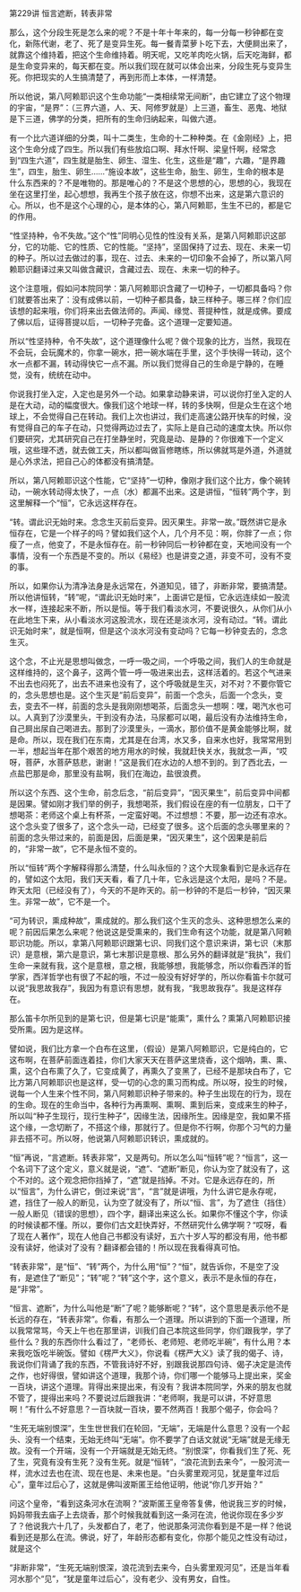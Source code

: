 第229讲 恒言遮断，转表非常

那么，这个分段生死是怎么来的呢？不是十年十年来的，每一分每一秒钟都在变化，新陈代谢，老了、死了是变异生死。每一餐青菜萝卜吃下去，大便屙出来了，就靠这个维持着，把这个生命维持着。明天呢，又吃羊肉吃火锅，后天吃海鲜，都是生命变异来的，每天都在变。所以我们现在就可以体会出来，分段生死与变异生死。你把现实的人生搞清楚了，再到形而上本体，一样清楚。

所以他说，第八阿赖耶识这个生命功能“一类相续常无间断”，由它建立了这个物理的宇宙，“是界”：（三界六道，人、天、阿修罗就是）上三道，畜生、恶鬼、地狱是下三道，佛学的分类，把所有的生命归纳起来，叫做六道。

有一个比六道详细的分类，叫十二类生，生命的十二种种类。在《金刚经》上，把这个生命分成了四生。所以我们有些放焰口啊、拜水忏啊、梁皇忏啊，经常念到“四生六道”，四生就是胎生、卵生、湿生、化生，这些是“趣”，六趣，“是界趣生”，四生，胎生、卵生……“施设本故”，这些生命，胎生、卵生，生命的根本是什么东西来的？不是唯物的。那是唯心的？不是这个思想的心，思想的心，我现在坐在这里打坐，起心想想，我再生个孩子放在这，你想不出来，这是第六意识的心。所以，也不是这个心理的心，是本体的心，第八阿赖耶，生生不已的，都是它的作用。

“性坚持种，令不失故。”这个“性”同明心见性的性没有关系，是第八阿赖耶识这部分，它的功能、它的性质、它的性能。“坚持”，坚固保持了过去、现在、未来一切的种子。所以过去做过的事，现在、过去、未来的一切印象不会掉了，所以第八阿赖耶识翻译过来又叫做含藏识，含藏过去、现在、未来一切的种子。

这个注意哦，假如问本院同学：第八阿赖耶识含藏了一切种子，一切都具备吗？你们就要答出来了：没有成佛以前，一切种子都具备，缺三样种子。哪三样？你们应该想的起来哦，你们将来出去做法师的。声闻、缘觉、菩提种性，就是成佛。要成了佛以后，证得菩提以后，一切种子完备。这个道理一定要知道。

所以“性坚持种，令不失故”，这个道理像什么呢？做个现象的比方，当然，我现在不会玩，会玩魔术的，你拿一碗水，把一碗水端在手里，这个手快得一转动，这个水一点都不漏，转动得快它一点不漏。所以我们觉得自己的生命是宁静的，在睡觉，没有，统统在动中。

你说我打坐入定，入定也是另外一个动。如果拿动静来讲，可以说你打坐入定的人是在大动，动的幅度很大。像我们这个地球一样，转的多快啊，但是众生在这个地球上，不会觉得自己在转动。我们上次也讲过，我们走高速公路开快车的时候，没有觉得自己的车子在动，只觉得两边过去了，实际上是自己动的速度太快。所以你们要研究，尤其研究自己在打坐静坐时，究竟是动、是静的？你很难下一个定义哦，这些理不透，就去做工夫，所以都叫做盲修瞎练，所以佛就骂是外道，外道就是心外求法，把自己心的体都没有搞清楚。

所以，第八阿赖耶识这个性能，它“坚持”一切种，像刚才我们这个比方，像个碗转动，一碗水转动得太快了，一点（水）都漏不出来。这是讲恒，“恒转”两个字，到这里解释一个“恒”，它永远这样存在。

“转。谓此识无始时来。念念生灭前后变异。因灭果生。非常一故。”既然讲它是永恒存在，它是一个样子的吗？譬如我们这个人，几个月不见：啊，你胖了一点；你瘦了一点，他变了，不是永恒存在。前一秒钟同后一秒钟都在变，天地间没有一个事情，没有一个东西是不变的。所以《易经》也是讲变之道，非变不可，没有不变的事。

所以，如果你认为清净法身是永远常在，外道知见，错了，非断非常，要搞清楚。所以他讲恒转，“转”呢，“谓此识无始时来”，上面讲它是恒，它永远连续如一股流水一样，连接起来不断，所以是恒。等于我们看淡水河，不要说很久，从你们从小在此地生下来，从小看淡水河这股流水，现在还是淡水河，没有动过。“转。谓此识无始时来”，就是恒啊，但是这个淡水河没有变动吗？它每一秒钟变去的，念念生灭。

这个念，不止光是思想叫做念，一呼一吸之间，一个呼吸之间，我们人的生命就是这样维持的，这个鼻子，这两个管一呼一吸进来出去，这样活着的。若这个气进来不出去也闷死了，出去不进来也没有了，这个呼吸就是生灭，对不对？不要你管它的，念头思想也是。这个生灭是“前后变异”，前面一个念头，后面一个念头，变去，变去不一样，前面的念头是我刚刚想喝茶，后面念头一想啊：嘿，喝汽水也可以。人真到了沙漠里头，干到没有办法，马尿都可以喝，最后没有办法维持生命，自己屙出尿自己喝进去。那到了沙漠里头，一滴水，那价值不是黄金能够比啊，就是命。所以，现在我们在东南，尤其是在台湾，水又多，自来水也好，我常常用到一半，想起当年在那个艰苦的地方用水的时候，我就赶快关水，我就念一声，“哎呀，菩萨，水菩萨慈悲，谢谢！”这是我们在水边的人想不到的。到了西北去，一点盐巴那是命，那里没有盐啊，我们在海边，盐很浪费。

所以这个东西、这个生命，前念后念，“前后变异”，“因灭果生”，前后变异中间都是因果。譬如刚才我们举的例子，我想喝茶，我们假设在座的有一位朋友，口干了想喝茶：老师这个桌上有杯茶，一定蛮好喝。不过想想：不要，那一边还有凉水。这个念头变了很多了，这个念头一动，已经变了很多。这个后面的念头哪里来的？前面的念头带过来的，前面是因，后面是果，“因灭果生”，这个因果是前后的，“非常一故”，它不是永恒不变的。

所以“恒转”两个字解释得那么清楚，什么叫永恒的？这个大现象看到它是永远存在的，譬如这个太阳，我们天天看，看了几十年，它永远是这个太阳，是吗？不是。昨天太阳（已经没有了），今天的不是昨天的。前一秒钟的不是后一秒钟，“因灭果生。非常一故”，它不是一个。

“可为转识，熏成种故”，熏成就的。那么我们这个生灭的念头、这种思想怎么来的呢？前因后果怎么来呢？他说这是受熏来的，我们生命有这个功能，就是第八阿赖耶识功能。所以，拿第八阿赖耶识跟第七识、同我们这个意识来讲，第七识（末那识）是意根，第六是意识，第七末那识是意根、那么另外的翻译就是“我执”，我们生命一来就有我，这个是意根，意之根，我能够想，我能够念，所以你看西洋的哲学家，西洋哲学也有很了不起的哦，不过一般没有好好学的，所以你看笛卡尔就可以说“我思故我存”，我因为有意识有思想，就有我，“我思故我存”。我是这样存在。

那么笛卡尔所见到的是第七识，但是第七识是“能熏”，熏什么？熏第八阿赖耶识接受所熏。因为是这样。

譬如说，我们比方拿一个白布在这里，（假设）是第八阿赖耶识，它是纯白的，它这布啊，在菩萨前面连着挂，你们大家天天在菩萨这里烧香，这个烟呐，熏、熏、熏，这个白布熏了久了，它变成黄了，再熏久了变黑了，已经不是那块白布了，它比方第八阿赖耶识也是这样，受一切的心念的熏习而构成。所以呀，投生的时候，说每一个人生来个性不同，第八阿赖耶识种子带来的。种子生出现在的行为，现在的生命。现在的生命当中，各种行为再熏啊、熏啊、熏到后来，变成来生的种子，所以叫“种子生现行，现行生种子”，因缘生法，因缘所生。因缘是空，我如果不搭这个缘，一念切断了，不搭这个缘，那就行了。但是你不行啊，你那个习气的力量非去搭不可。所以呀，他说第八阿赖耶识转识，熏成就的。

“恒”再说，“言遮断。转表非常”，又是两句。所以怎么叫“恒转”呢？“恒言”，这一个名词下了这个定义，意义就是说，“遮”、“遮断”断见，你认为空了就没有了，这个不对的。这个观念把你挡掉了，“遮”就是挡掉。不对。它是永远存在的，所以“恒言”，为什么讲它，倒过来说“言”，“言”就是讲哦，为什么讲它是永存呢，遮，挡住了一般人的断见，认为空了就没有了，所以“恒、言”，为了遮住（挡住）一般人断见（错误的思想），四个字，翻译出来这么长。如果你不懂这个字，你读的时候读都不懂。所以，要你们古文赶快弄好，不然研究什么佛学啊？“哎呀，看了现在人著作”，现在人他自己书都没有读好，五六十岁人写的都没有用，他书都没有读好，他读对了没有？翻译都会错的！所以现在我看得真可怕。

“转表非常”，是“恒”、“转”两个，为什么用“恒”？“恒”，就告诉你，不是空了没有，是遮住了“断见”；“转”呢？“转”这个字，这个意义，表示不是永恒的存在，是“非常”。

“恒言、遮断”，为什么叫他是“断”了呢？能够断呢？“转”，这个意思是表示他不是长远的存在，“转表非常”。你看，有那么一个道理。所以讲到的下面一个道理，所以我常常骂，今天上午也在那里讲，训我们自己本院这些同学，你们跟我学，学了些什么？我的东西你什么看过了，“老师长、老师短、老师吃半碗”，有什么用？本来我吃饭吃半碗饭。譬如《楞严大义》，你说看《楞严大义》读了我的偈子、诗，我说你们背诵了我的东西，不管我诗好不好，别跟我说那四句诗、偈子决定是流传之作，也好得很，譬如讲这个道理，我那个诗，你们哪一个能够马上提出来，奖金一百块，讲这个道理。背得出来提出来，有没有？我讲本院同学，外来的朋友也就不管了，提得出来吗？不要说过后跟我讲：“老师啊，我是可以讲，不好意思啊！”有什么不好意思？一百块就一百块，要不然两百！我那个偈子，你会吗？

“生死无端别恨深”，生生世世我们在轮回，“无端”，无端是什么意思？没有一个起头、没有一个结束，无始无终叫“无端”。你不要学了白话文就说“无端”就是无缘无故。没有一个开端，没有一个开端就是无始无终。“别恨深”，你看我们生了死、死了生，究竟有没有生死？没有生死。就是“恒转”，“浪花流到去来今”，一股河流一样，流水过去也在流、现在也是、未来也是。“白头雾里观河见，犹是童年过后心”，童年过后心了，这就是佛叫波斯匿王给他证明，他说“你几岁开始？”

问这个皇帝，“看到这条河水在流啊？”波斯匿王皇帝答复佛，他说我三岁的时候，妈妈带我去庙子上去烧香，那个时候我就看到这一条河在流，他说你现在多少岁了？他说我六十几了，头发都白了，老了，他说那条河流你看到是不是一样？他说看到还是那么在流。佛说，好了，年龄形态都有变化，你那个能见之性没有动过，就是这个

“非断非常”，“生死无端别恨深，浪花流到去来今，白头雾里观河见”，还是当年看河水那个“见”，“犹是童年过后心”，没有老少、没有男女，自性。


